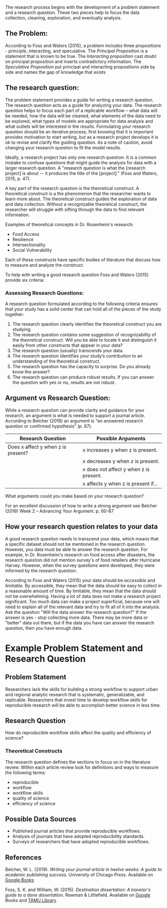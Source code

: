 The research process begins with the development of a problem statement and a research question.
These two pieces help to focus the data collection, cleaning, exploration, and eventually analysis. 


## The Problem:
According to Foss and Waters (2015), a problem includes three propositions - principle, interacting, and speculative. 
The _Principal Proposition_ is a statement that is known to be true.
The _Interacting proposition_ cast doubt on principal proposition and inserts contradictory information.
The _Speculative Proposition_ put principal and interacting propositions side by side and names the gap of knowledge that exists


## The research question:
The problem statement provides a guide for writing a research question.
The research question acts as a guide for analyzing your data. 
The research question helps to focus each part of a replicable workflow – 
what data will be needed, 
how the data will be cleaned, 
what elements of the data need to be explored, 
what types of models are appropriate for data analysis and 
what outlets will be interested in the results. 
Formulating your research question should be an iterative process, 
first knowing that it is important provides motivation to start writing, 
but as a research project develops it is ok to revise and clarify the guiding question. 
As a note of caution, avoid changing your research question to fit the model results. 

Ideally, a research project has only one research question. 
It is a common mistake to confuse questions that might guide the analysis for data with a larger research question. 
A "research question is what the [research project] is about -- it produces the title of the [project]." (Foss and Waters, 2015, p. 47).

A key part of the research question is the theoretical construct. 
A theoretical construct is a the phenomenon that the researcher wants to learn more about. 
The theoretical construct guides the exploration of data and data collection. 
Without a recognizable theoretical construct, the researcher will struggle with sifting through the data to find relevant information. 

Examples of theoretical concepts in Dr. Rosenheim's research: 
* Food Access
* Resilience
* Intersectionality
* Social Vulnerability

Each of these constructs have specific bodies of literature that discuss how to measure and analyze the construct.

To help with writing a good research question Foss and Waters (2015) provide six criteria:

### Assessing Research Questions: 
A research question formulated according to the following criteria ensures that your study has a solid center that can hold all of the pieces of the study together:
1.	The research question clearly identifies the theoretical construct you are studying.
2.	The research question contains some suggestion of recognizability of the theoretical construct.
Will you be able to locate it and distinguish it easily from other constructs that appear in your data?
3.	The research question (usually) transcends your data.
4.	The research question identifies your study’s contribution to an understanding of the theoretical construct.
5.	The research question has the capacity to surprise.	Do you already know the answer?
6.	The research question can produce robust results. If you can answer the question with yes or no, results are not robust.

## Argument vs Research Question:
While a research question can provide clarity and guidance for your research, an argument is what is needed to support a journal article. According to Belcher (2019) an argument is “an answered research question or confirmed hypothesis” (p. 67).


| Research Question	| Possible Arguments |
| -------- | ------- |
| Does x affect y when z is present? | x increases y when z is present. |
| | x decreases y when z is present. | 
| | x does not affect y when z is present. |
| | x affects y when z is present if… |

What arguments could you make based on your research question?

For an excellent discussion of how to write a strong argument see Belcher (2019) Week 2 – Advancing Your Argument. p. 60-87

## How your research question relates to your data
A good research question needs to transcend your data, which means that a specific dataset should not be mentioned in the research question. However, you data must be able to answer the research question. For example, in Dr. Rosenheim's research on food access after disasters, the research question did not mention survey's of food retailers after Hurricane Harvey. However, when the survey questions were developed, they were informed by the research question. 

According to Foss and Waters (2015) your data should be _accessible_ and _limitable_. By accessible, they mean that the data should be easy to collect in a reasonable amount of time. By limitable, they mean that the data should not be overwhelming. 
Having a lot of data does not make a research project significant. 
Too much data can make a project superficial, because one will need to explain all of the relevant data and try to fit all of it into the analysis.
Ask the question "Will the data answer the research question?" If the answer is yes - stop collecting more data. There may be more data or "better" data out there, but if the data you have can answer the research question, then you have enough data.


# Example Problem Statement and Research Question

## Problem Statement
Researchers lack the skills for building a strong workflow to support urban and regional analytic research that is systematic, generalizable, and replicable. Researchers that invest time to develop workflow skills for reproducible research will be able to accomplish better science in less time.

## Research Question
How do reproducible workflow skills affect the quality and efficiency of science?

### Theoretical Constructs
The research question defines the sections to focus on in the literature review. Within each article review look for definitions and ways to measure the following terms:
* reproducible
* workflow
* workflow skills
* quality of science
* efficiency of science

## Possible Data Sources
- Published journal articles that provide reproducible workflows.
- Analysis of journals that have adopted reproducibility standards.
- Surveys of researchers that have adopted reproducible workflows.

## References

Belcher, W. L. (2019). _Writing your journal article in twelve weeks: A guide to academic publishing success_. University of Chicago Press. Available on [Google Books](https://www.google.com/books/edition/Writing_Your_Journal_Article_in_Twelve_W/Bis8p2ejEqIC?hl=en&gbpv=0)

Foss, S. K. and William, W. (2015). _Destination dissertation: A traveler's guide to a done dissertation_. Rowman & Littlefield. Available on [Google](https://www.google.com/books/edition/_/kBmaCgAAQBAJ?hl=en&sa=X&ved=2ahUKEwiWlsC3guWDAxWunWoFHS2ZAb4Qre8FegQIAxAV) Books and [TAMU Library](https://web-p-ebscohost-com.srv-proxy2.library.tamu.edu/ehost/ebookviewer/ebook?sid=d7c0c203-78f1-478f-a36d-7631108dffea%40redis&vid=0&format=EB)

